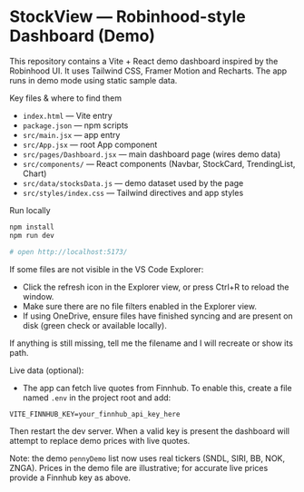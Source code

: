 # StockView — Robinhood-style Dashboard (Demo)

This repository contains a Vite + React demo dashboard inspired by the Robinhood UI. It uses Tailwind CSS, Framer Motion and Recharts. The app runs in demo mode using static sample data.

Key files & where to find them
- `index.html` — Vite entry
- `package.json` — npm scripts
- `src/main.jsx` — app entry
- `src/App.jsx` — root App component
- `src/pages/Dashboard.jsx` — main dashboard page (wires demo data)
- `src/components/` — React components (Navbar, StockCard, TrendingList, Chart)
- `src/data/stocksData.js` — demo dataset used by the page
- `src/styles/index.css` — Tailwind directives and app styles

Run locally
```powershell
npm install
npm run dev

# open http://localhost:5173/
```

If some files are not visible in the VS Code Explorer:
- Click the refresh icon in the Explorer view, or press Ctrl+R to reload the window.
- Make sure there are no file filters enabled in the Explorer view.
- If using OneDrive, ensure files have finished syncing and are present on disk (green check or available locally).

If anything is still missing, tell me the filename and I will recreate or show its path.

Live data (optional):
- The app can fetch live quotes from Finnhub. To enable this, create a file named `.env` in the project root and add:

```
VITE_FINNHUB_KEY=your_finnhub_api_key_here
```

Then restart the dev server. When a valid key is present the dashboard will attempt to replace demo prices with live quotes.

Note: the demo `pennyDemo` list now uses real tickers (SNDL, SIRI, BB, NOK, ZNGA). Prices in the demo file are illustrative; for accurate live prices provide a Finnhub key as above.
